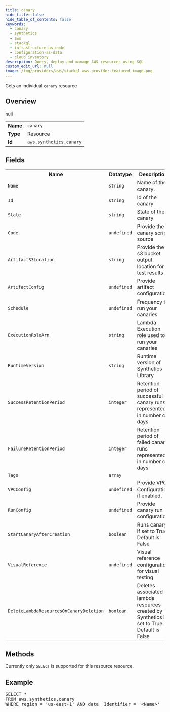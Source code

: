 ```yaml
---
title: canary
hide_title: false
hide_table_of_contents: false
keywords:
  - canary
  - synthetics
  - aws
  - stackql
  - infrastructure-as-code
  - configuration-as-data
  - cloud inventory
description: Query, deploy and manage AWS resources using SQL
custom_edit_url: null
image: /img/providers/aws/stackql-aws-provider-featured-image.png
---
```

Gets an individual <code>canary</code> resource

## Overview
<table><tbody>
<tr><td><b>Name</b></td><td><code>canary</code></td></tr>
<tr><td><b>Type</b></td><td>Resource</td></tr>
null
<tr><td><b>Id</b></td><td><code>aws.synthetics.canary</code></td></tr>
</tbody></table>

## Fields
<table><tbody>
<tr><th>Name</th><th>Datatype</th><th>Description</th></tr>
<tr><td><code>Name</code></td><td><code>string</code></td><td>Name of the canary.</td></tr>
<tr><td><code>Id</code></td><td><code>string</code></td><td>Id of the canary</td></tr>
<tr><td><code>State</code></td><td><code>string</code></td><td>State of the canary</td></tr>
<tr><td><code>Code</code></td><td><code>undefined</code></td><td>Provide the canary script source</td></tr>
<tr><td><code>ArtifactS3Location</code></td><td><code>string</code></td><td>Provide the s3 bucket output location for test results</td></tr>
<tr><td><code>ArtifactConfig</code></td><td><code>undefined</code></td><td>Provide artifact configuration</td></tr>
<tr><td><code>Schedule</code></td><td><code>undefined</code></td><td>Frequency to run your canaries</td></tr>
<tr><td><code>ExecutionRoleArn</code></td><td><code>string</code></td><td>Lambda Execution role used to run your canaries</td></tr>
<tr><td><code>RuntimeVersion</code></td><td><code>string</code></td><td>Runtime version of Synthetics Library</td></tr>
<tr><td><code>SuccessRetentionPeriod</code></td><td><code>integer</code></td><td>Retention period of successful canary runs represented in number of days</td></tr>
<tr><td><code>FailureRetentionPeriod</code></td><td><code>integer</code></td><td>Retention period of failed canary runs represented in number of days</td></tr>
<tr><td><code>Tags</code></td><td><code>array</code></td><td></td></tr>
<tr><td><code>VPCConfig</code></td><td><code>undefined</code></td><td>Provide VPC Configuration if enabled.</td></tr>
<tr><td><code>RunConfig</code></td><td><code>undefined</code></td><td>Provide canary run configuration</td></tr>
<tr><td><code>StartCanaryAfterCreation</code></td><td><code>boolean</code></td><td>Runs canary if set to True. Default is False</td></tr>
<tr><td><code>VisualReference</code></td><td><code>undefined</code></td><td>Visual reference configuration for visual testing</td></tr>
<tr><td><code>DeleteLambdaResourcesOnCanaryDeletion</code></td><td><code>boolean</code></td><td>Deletes associated lambda resources created by Synthetics if set to True. Default is False</td></tr>

</tbody></table>

## Methods
Currently only <code>SELECT</code> is supported for this resource resource.

## Example
<pre>
SELECT * 
FROM aws.synthetics.canary
WHERE region = 'us-east-1' AND data__Identifier = '&lt;Name&gt;'
</pre>
